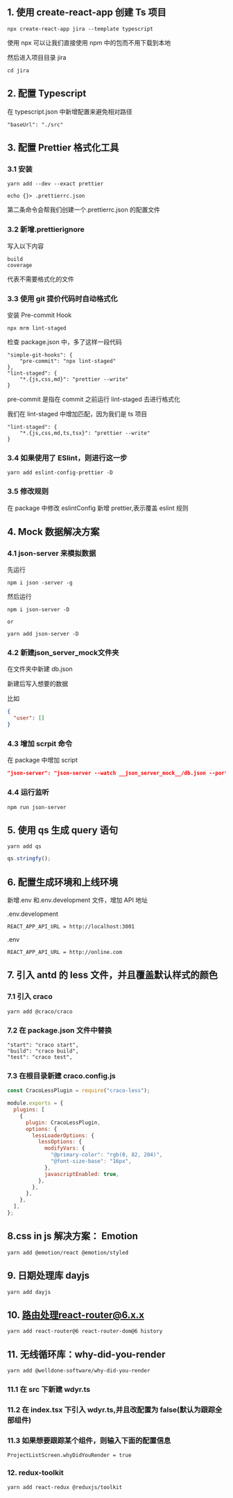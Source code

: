 ## 1. 使用 create-react-app 创建 Ts 项目

```
npx create-react-app jira --template typescript
```

使用 npx 可以让我们直接使用 npm 中的包而不用下载到本地

然后进入项目目录 jira

```
cd jira
```

## 2. 配置 Typescript

在 typescript.json 中新增配置来避免相对路径

```
"baseUrl": "./src"
```

## 3. 配置 Prettier 格式化工具

### 3.1 安装

```
yarn add --dev --exact prettier

echo {}> .prettierrc.json

```

第二条命令会帮我们创建一个.prettierrc.json 的配置文件

### 3.2 新增.prettierignore

写入以下内容

```
build
coverage
```

代表不需要格式化的文件

### 3.3 使用 git 提价代码时自动格式化

安装 Pre-commit Hook

```
npx mrm lint-staged
```

检查 package.json 中，多了这样一段代码

```
"simple-git-hooks": {
    "pre-commit": "npx lint-staged"
},
"lint-staged": {
    "*.{js,css,md}": "prettier --write"
}
```

pre-commit 是指在 commit 之前运行 lint-staged 去进行格式化

我们在 lint-staged 中增加匹配，因为我们是 ts 项目

```
"lint-staged": {
    "*.{js,css,md,ts,tsx}": "prettier --write"
}

```

### 3.4 如果使用了 ESlint，则进行这一步

```
yarn add eslint-config-prettier -D
```

### 3.5 修改规则

在 package 中修改 eslintConfig 新增 prettier,表示覆盖 eslint 规则

## 4. Mock 数据解决方案

### 4.1 json-server 来模拟数据

先运行

```
npm i json -server -g
```

然后运行

```
npm i json-server -D

or

yarn add json-server -D
```

### 4.2 新建**json_server_mock**文件夹

在文件夹中新建 db.json

新建后写入想要的数据

比如

```json
{
  "user": []
}
```

### 4.3 增加 scrpit 命令

在 package 中增加 script

```json
"json-server": "json-server --watch __json_server_mock__/db.json --port 3001"
```

### 4.4 运行监听

```
npm run json-server
```

## 5. 使用 qs 生成 query 语句

```
yarn add qs
```

```js
qs.stringfy();
```

## 6. 配置生成环境和上线环境

新增.env 和.env.development 文件，增加 API 地址

.env.development

```
REACT_APP_API_URL = http://localhost:3001
```

.env

```
REACT_APP_API_URL = http://online.com
```

## 7. 引入 antd 的 less 文件，并且覆盖默认样式的颜色

### 7.1 引入 craco

```
yarn add @craco/craco
```

### 7.2 在 package.json 文件中替换

```
"start": "craco start",
"build": "craco build",
"test": "craco test",
```

### 7.3 在根目录新建 craco.config.js

```js
const CracoLessPlugin = require("craco-less");

module.exports = {
  plugins: [
    {
      plugin: CracoLessPlugin,
      options: {
        lessLoaderOptions: {
          lessOptions: {
            modifyVars: {
              "@primary-color": "rgb(0, 82, 204)",
              "@font-size-base": "16px",
            },
            javascriptEnabled: true,
          },
        },
      },
    },
  ],
};
```

## 8.css in js 解决方案： Emotion

```
yarn add @emotion/react @emotion/styled
```

## 9. 日期处理库 dayjs

```
yarn add dayjs
```

## 10. 路由处理react-router@6.x.x

```
yarn add react-router@6 react-router-dom@6 history
```

## 11. 无线循环库：why-did-you-render

```
yarn add @welldone-software/why-did-you-render
```

### 11.1 在 src 下新建 wdyr.ts

### 11.2 在 index.tsx 下引入 wdyr.ts,并且改配置为 false(默认为跟踪全部组件)

### 11.3 如果想要跟踪某个组件，则输入下面的配置信息

```
ProjectListScreen.whyDidYouRender = true
```

### 12. redux-toolkit

```
yarn add react-redux @reduxjs/toolkit
```
